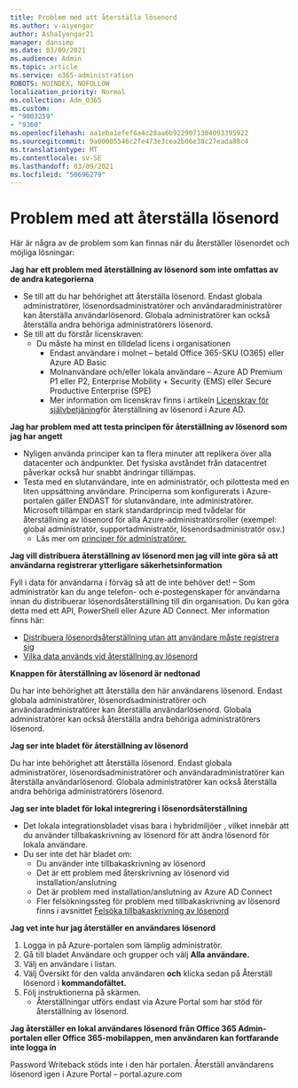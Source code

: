 ```yaml
---
title: Problem med att återställa lösenord
ms.author: v-aiyengar
author: AshaIyengar21
manager: dansimp
ms.date: 03/09/2021
ms.audience: Admin
ms.topic: article
ms.service: o365-administration
ROBOTS: NOINDEX, NOFOLLOW
localization_priority: Normal
ms.collection: Adm_O365
ms.custom:
- "9003259"
- "9360"
ms.openlocfilehash: aa1eba1efef6a4c28aa6b9229071304093395922
ms.sourcegitcommit: 9a00005546c2fe473e3cea2b06e38c27eada88c4
ms.translationtype: MT
ms.contentlocale: sv-SE
ms.lasthandoff: 03/09/2021
ms.locfileid: "50696279"
---
```

# <a name="problems-resetting-password"></a>Problem med att återställa lösenord

Här är några av de problem som kan finnas när du återställer lösenordet och möjliga lösningar:

**Jag har ett problem med återställning av lösenord som inte omfattas av de andra kategorierna**

- Se till att du har behörighet att återställa lösenord. Endast globala administratörer, lösenordsadministratörer och användaradministratörer kan återställa användarlösenord. Globala administratörer kan också återställa andra behöriga administratörers lösenord.
- Se till att du förstår licenskraven:
    - Du måste ha minst en tilldelad licens i organisationen
        - Endast användare i molnet – betald Office 365-SKU (O365) eller Azure AD Basic
        - Molnanvändare och/eller lokala användare – Azure AD Premium P1 eller P2, Enterprise Mobility + Security (EMS) eller Secure Productive Enterprise (SPE)
        - Mer information om licenskrav finns i artikeln [Licenskrav för självbetjäning](https://docs.microsoft.com/azure/active-directory/active-directory-passwords-licensing?WT.mc_id=Portal-Microsoft_Azure_Support)för återställning av lösenord i Azure AD.

**Jag har problem med att testa principen för återställning av lösenord som jag har angett**

- Nyligen använda principer kan ta flera minuter att replikera över alla datacenter och ändpunkter. Det fysiska avståndet från datacentret påverkar också hur snabbt ändringar tillämpas.
- Testa med en slutanvändare, inte en administratör, och pilottesta med en liten uppsättning användare. Principerna som konfigurerats i Azure-portalen gäller ENDAST för slutanvändare, inte administratörer. Microsoft tillämpar en stark standardprincip med tvådelar för återställning av lösenord för alla Azure-administratörsroller (exempel: global administratör, supportadministratör, lösenordsadministratör osv.)
    - Läs mer om [principer för administratörer.](https://docs.microsoft.com/azure/active-directory/active-directory-passwords-policy?WT.mc_id=Portal-Microsoft_Azure_Support#administrator-password-policy-differences)

**Jag vill distribuera återställning av lösenord men jag vill inte göra så att användarna registrerar ytterligare säkerhetsinformation**

Fyll i data för användarna i förväg så att de inte behöver det! – Som administratör kan du ange telefon- och e-postegenskaper för användarna innan du distribuerar lösenordsåterställning till din organisation. Du kan göra detta med ett API, PowerShell eller Azure AD Connect. Mer information finns här:
- [Distribuera lösenordsåterställning utan att användare måste registrera sig](https://docs.microsoft.com/azure/active-directory/active-directory-passwords-policy?WT.mc_id=Portal-Microsoft_Azure_Support#administrator-password-policy-differences)
- [Vilka data används vid återställning av lösenord](https://docs.microsoft.com/azure/active-directory/active-directory-passwords-data?WT.mc_id=Portal-Microsoft_Azure_Support)

**Knappen för återställning av lösenord är nedtonad**

Du har inte behörighet att återställa den här användarens lösenord. Endast globala administratörer, lösenordsadministratörer och användaradministratörer kan återställa användarlösenord. Globala administratörer kan också återställa andra behöriga administratörers lösenord.

**Jag ser inte bladet för återställning av lösenord**

Du har inte behörighet att återställa lösenord. Endast globala administratörer, lösenordsadministratörer och användaradministratörer kan återställa användarlösenord. Globala administratörer kan också återställa andra behöriga administratörers lösenord.

**Jag ser inte bladet för lokal integrering i lösenordsåterställning**

- Det lokala integrationsbladet visas bara i hybridmiljöer , vilket innebär att du använder tillbakaskrivning av lösenord för att ändra lösenord för lokala användare.
- Du ser inte det här bladet om:
    - Du använder inte tillbakaskrivning av lösenord
    - Det är ett problem med återskrivning av lösenord vid installation/anslutning
    - Det är problem med installation/anslutning av Azure AD Connect
    - Fler felsökningssteg för problem med tillbakaskrivning av lösenord finns i avsnittet [Felsöka tillbakaskrivning av lösenord](https://docs.microsoft.com/azure/active-directory/active-directory-passwords-data?WT.mc_id=Portal-Microsoft_Azure_Support)

**Jag vet inte hur jag återställer en användares lösenord**

1. Logga in på Azure-portalen som lämplig administratör.
1. Gå till bladet Användare och grupper och välj **Alla användare.**
1. Välj en användare i listan.
1. Välj Översikt för den valda användaren **och** klicka sedan på Återställ lösenord i **kommandofältet.**
1. Följ instruktionerna på skärmen.
    - Återställningar utförs endast via Azure Portal som har stöd för återställning av lösenord.

**Jag återställer en lokal användares lösenord från Office 365 Admin-portalen eller Office 365-mobilappen, men användaren kan fortfarande inte logga in**

Password Writeback stöds inte i den här portalen. Återställ användarens lösenord igen i Azure Portal – portal.azure.com

